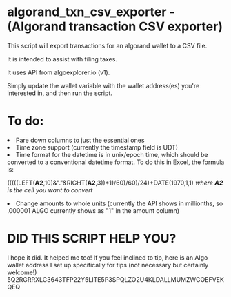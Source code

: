 # algorand_txn_csv_exporter - (Algorand transaction CSV exporter)

This script will export transactions for an algorand wallet to a CSV file.  

It is intended to assist with filing taxes.

It uses API from algoexplorer.io (v1).

Simply update the wallet variable with the wallet address(es) you're interested in, and then run the script.

# To do:
<li>Pare down columns to just the essential ones</li>
<li>Time zone support (currently the timestamp field is UDT)</li>
<li>Time format for the datetime is in unix/epoch time, which should be converted to a conventional datetime format.  To do this in Excel, the formula is:</li>
<p><p>(((((LEFT(<b>A2</b>,10)&"."&RIGHT(<b>A2</b>,3))*1)/60)/60)/24)+DATE(1970,1,1) <i>where <b>A2</b> is the cell you want to convert</i></p></p>
<li>Change amounts to whole units (currently the API shows in millionths, so .000001 ALGO currently shows as "1" in the amount column)</li>

# DID THIS SCRIPT HELP YOU?
I hope it did. It helped me too! If you feel inclined to tip, here is an Algo wallet address I set up specifically for tips (not necessary but certainly welcome!)
5Q2RGRRXLC3643TFP22Y5LITE5P3SPQLZO2U4KLDALLMUMZWCOEFVEKQEQ
